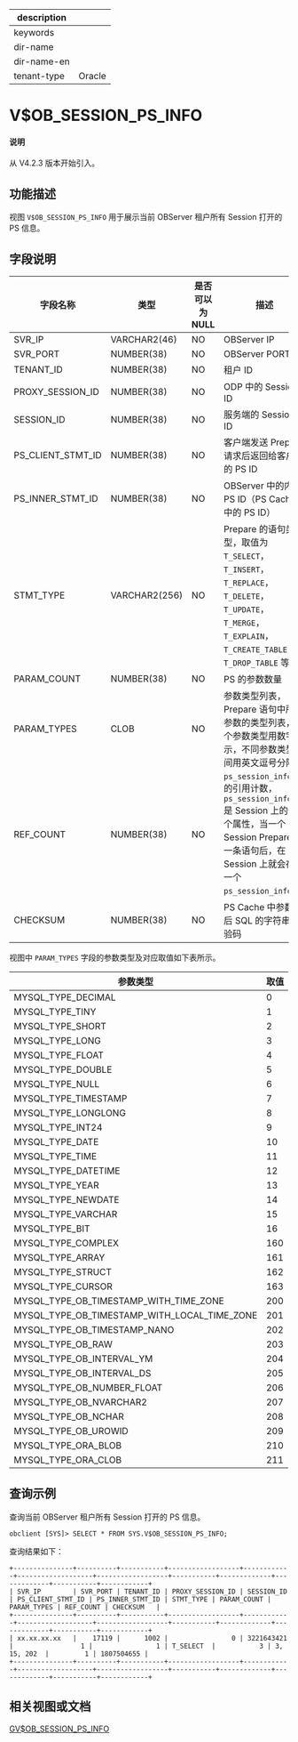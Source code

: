 |description||
|---|---|
|keywords||
|dir-name||
|dir-name-en||
|tenant-type| Oracle|

# V$OB_SESSION_PS_INFO

<main id="notice" type='explain'>
  <h4>说明</h4>
  <p>从 V4.2.3 版本开始引入。</p>
</main>

## 功能描述

视图 `V$OB_SESSION_PS_INFO` 用于展示当前 OBServer 租户所有 Session 打开的 PS 信息。

## 字段说明

| **字段名称** | **类型** | **是否可以为 NULL** | **描述** |
| ------------ | -------- | ------------------- | -------- |
| SVR_IP             | VARCHAR2(46) | NO | OBServer IP |
| SVR_PORT           | NUMBER(38)   | NO | OBServer PORT |
| TENANT_ID          | NUMBER(38)   | NO | 租户 ID |
| PROXY_SESSION_ID   | NUMBER(38)   | NO | ODP 中的 Session ID  |
| SESSION_ID         | NUMBER(38)   | NO | 服务端的 Session ID  |
| PS_CLIENT_STMT_ID  | NUMBER(38)   | NO | 客户端发送 Prepare 请求后返回给客户端的 PS ID |
| PS_INNER_STMT_ID   | NUMBER(38)   | NO | OBServer 中的内部 PS ID（PS Cache 中的 PS ID） |
| STMT_TYPE          | VARCHAR2(256)| NO | Prepare 的语句类型，取值为 `T_SELECT`，`T_INSERT`，`T_REPLACE`，`T_DELETE`，`T_UPDATE`，`T_MERGE`，`T_EXPLAIN`，`T_CREATE_TABLE`，`T_DROP_TABLE` 等。 |
| PARAM_COUNT        | NUMBER(38)   | NO |  PS 的参数数量 |
| PARAM_TYPES        | CLOB         | NO | 参数类型列表，Prepare 语句中所有参数的类型列表，每个参数类型用数字表示，不同参数类型之间用英文逗号分隔。 |
| REF_COUNT          | NUMBER(38)   | NO | `ps_session_info_` 的引用计数，`ps_session_info_` 是 Session 上的一个属性，当一个 Session Prepare 了一条语句后，在 Session 上就会存在一个 `ps_session_info_`。 |
| CHECKSUM           | NUMBER(38)   | NO | PS Cache 中参数化后 SQL  的字符串校验码 |

视图中 `PARAM_TYPES` 字段的参数类型及对应取值如下表所示。

| **参数类型** | **取值** |
|----------------------------------------------|------|
| MYSQL_TYPE_DECIMAL                           | 0    |
| MYSQL_TYPE_TINY                              | 1    |
| MYSQL_TYPE_SHORT                             | 2    |
| MYSQL_TYPE_LONG                              | 3    |
| MYSQL_TYPE_FLOAT                             | 4    |
| MYSQL_TYPE_DOUBLE                            | 5    |
| MYSQL_TYPE_NULL                              | 6    |
| MYSQL_TYPE_TIMESTAMP                         | 7    |
| MYSQL_TYPE_LONGLONG                          | 8    |
| MYSQL_TYPE_INT24                             | 9    | 
| MYSQL_TYPE_DATE                              | 10   |
| MYSQL_TYPE_TIME                              | 11   |
| MYSQL_TYPE_DATETIME                          | 12   |
| MYSQL_TYPE_YEAR                              | 13   |
| MYSQL_TYPE_NEWDATE                           | 14   |
| MYSQL_TYPE_VARCHAR                           | 15   |
| MYSQL_TYPE_BIT                               | 16   |
| MYSQL_TYPE_COMPLEX                           | 160  |
| MYSQL_TYPE_ARRAY                             | 161  |
| MYSQL_TYPE_STRUCT                            | 162  |
| MYSQL_TYPE_CURSOR                            | 163  |
| MYSQL_TYPE_OB_TIMESTAMP_WITH_TIME_ZONE       | 200  |
| MYSQL_TYPE_OB_TIMESTAMP_WITH_LOCAL_TIME_ZONE | 201  |
| MYSQL_TYPE_OB_TIMESTAMP_NANO                 | 202  |
| MYSQL_TYPE_OB_RAW                            | 203  |
| MYSQL_TYPE_OB_INTERVAL_YM                    | 204  |
| MYSQL_TYPE_OB_INTERVAL_DS                    | 205  |
| MYSQL_TYPE_OB_NUMBER_FLOAT                   | 206  |
| MYSQL_TYPE_OB_NVARCHAR2                      | 207  |
| MYSQL_TYPE_OB_NCHAR                          | 208  |
| MYSQL_TYPE_OB_UROWID                         | 209  |
| MYSQL_TYPE_ORA_BLOB                          | 210  |
| MYSQL_TYPE_ORA_CLOB                          | 211  |

## 查询示例

查询当前 OBServer 租户所有 Session 打开的 PS 信息。

```shell
obclient [SYS]> SELECT * FROM SYS.V$OB_SESSION_PS_INFO;
```

查询结果如下：

```shell
+---------------+----------+-----------+------------------+------------+-------------------+------------------+-----------+-------------+-------------+-----------+------------+
| SVR_IP        | SVR_PORT | TENANT_ID | PROXY_SESSION_ID | SESSION_ID | PS_CLIENT_STMT_ID | PS_INNER_STMT_ID | STMT_TYPE | PARAM_COUNT | PARAM_TYPES | REF_COUNT | CHECKSUM   |
+---------------+----------+-----------+------------------+------------+-------------------+------------------+-----------+-------------+-------------+-----------+------------+
| xx.xx.xx.xx   |    17119 |      1002 |                0 | 3221643421 |                 1 |                1 | T_SELECT  |           3 | 3, 15, 202  |         1 | 1807504655 |
+---------------+----------+-----------+------------------+------------+-------------------+------------------+-----------+-------------+-------------+-----------+------------+
```

## 相关视图或文档

[GV$OB_SESSION_PS_INFO](3000.gv-ob_session_ps_info-of-oracle-mode.md)
